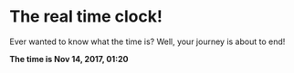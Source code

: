 # The real time clock!

Ever wanted to know what the time is? Well, your journey is about to end!

**The time is Nov 14, 2017, 01:20**